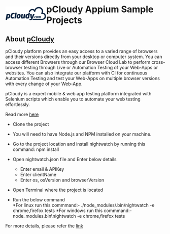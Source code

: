 <h1 style="display:flex;flex-direction:row;align-items: center;"><a target="_blank" rel="noopener noreferrer" href="https://www.pcloudy.com"><img src="/images/pcloudy.png" style="max-width:100%;"></a><span>pCloudy Appium Sample Projects</span></h1>

## About [pCloudy](https://www.pcloudy.com)

pCloudy platform provides an easy access to a varied range of browsers and their versions directly from your desktop or computer system. You can access different Browsers through our Browser Cloud Lab to perform cross-browser testing through Live or Automation Testing of your Web-Apps or websites. You can also integrate our platform with CI for continuous Automation Testing and test your Web-Apps on multiple browser versions with every change of your Web-App.

pCloudy is a expert mobile & web app testing platform integrated with Selenium scripts which enable you to automate your web testing effortlessly.

Read more [here](https://www.pcloudy.com/scale-cross-browser-testing-with-browser-cloud/?utm_source=topbar&utm_medium=website&utm_term=p&utm_campaign=website)

* Clone the project </br>
* You will need to have Node.js and NPM installed on your machine. 
* Go to the project location and install nightwatch by running this command: npm install
* Open nightwatch.json file and Enter below details </br>
     * Enter email & APIKey
     * Enter clientName
     * Enter os, osVersion and browserVersion
    
* Open Terminal where the project is located </br>
* Run the below command </br>
     *For linux run this commmand:- ./node_modules/.bin/nightwatch -e chrome,firefox tests
     *For windows run this commmand:- node_modules\.bin\nightwatch -e chrome,firefox tests


For more details, please refer the [link](https://www.pcloudy.com/mobile-application-testing-documentation/desktop-web-testing.php)



 

